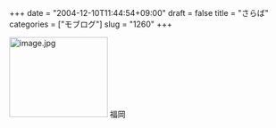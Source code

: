 +++
date = "2004-12-10T11:44:54+09:00"
draft = false
title = "さらば"
categories = ["モブログ"]
slug = "1260"
+++

<img src="http://ieiriblog.jugem.cc/?image=4074" class="pict" width="176" height="144" alt="image.jpg" />
福岡

